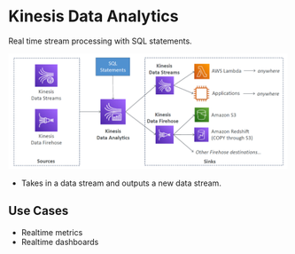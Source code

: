 # Kinesis Data Analytics

Real time stream processing with SQL statements.

![](./../../../../img/kinesis_data_analytics.png)

- Takes in a data stream and outputs a new data stream.

## Use Cases

- Realtime metrics
- Realtime dashboards